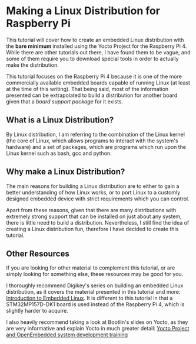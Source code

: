 # Making a Linux Distribution for Raspberry Pi

This tutorial will cover how to create an embedded Linux distribution with the **bare minimum** installed using the Yocto Project for the Raspberry Pi 4. While there are other tutorials out there, I have found them to be vague, and some of them require you to download special tools in order to actually make the distribution.

This tutorial focuses on the Raspberry Pi 4 because it is one of the more commercially available embedded boards capable of running Linux (at least at the time of this writing). That being said, most of the information presented can be extrapolated to build a distribution for another board given that a *board support package* for it exists.

## What is a Linux Distribution?

By Linux distribution, I am referring to the combination of the Linux kernel (the core of Linux, which allows programs to interact with the system's hardware) and a set of packages, which are programs which run upon the Linux kernel such as bash, gcc and python.

## Why make a Linux Distribution?

The main reasons for building a Linux distribution are to either to gain a better understanding of how Linux works, or to port Linux to a customly designed embedded device with strict requirements which you can control.

Apart from these reasons, given that there are many distributions with extremely strong support that can be installed on just about any system, there is little need to build a distribution. Nevertheless, I still find the idea of creating a Linux distribution fun, therefore I have decided to create this tutorial.

## Other Resources

If you are looking for other material to complement this tutorial, or are simply looking for something else, these resources may be good for you.

I thoroughly recommend Digikey's series on building an embedded Linux distribution, as it covers the material presented in this tutorial and more: [Introduction to Embedded Linux](https://www.youtube.com/playlist?list=PLEBQazB0HUyTpoJoZecRK6PpDG31Y7RPB). It is different to this tutorial in that a STM32MP157D-DK1 board is used instead of the Raspberry Pi 4, which is slightly harder to acquire.

I also heavily recommend taking a look at Bootlin's slides on Yocto, as they are very informative and explain Yocto in much greater detail: [Yocto Project and OpenEmbedded system development training](https://bootlin.com/doc/training/yocto/yocto-slides.pdf)